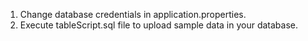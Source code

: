 1. Change database credentials in application.properties.
2. Execute tableScript.sql file to upload sample data in your database.

